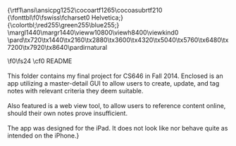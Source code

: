 {\rtf1\ansi\ansicpg1252\cocoartf1265\cocoasubrtf210
{\fonttbl\f0\fswiss\fcharset0 Helvetica;}
{\colortbl;\red255\green255\blue255;}
\margl1440\margr1440\vieww10800\viewh8400\viewkind0
\pard\tx720\tx1440\tx2160\tx2880\tx3600\tx4320\tx5040\tx5760\tx6480\tx7200\tx7920\tx8640\pardirnatural

\f0\fs24 \cf0 README\
\
This folder contains my final project for CS646 in Fall 2014. Enclosed is an app utilizing a master-detail GUI to allow users to create, update, and tag notes with relevant criteria they deem suitable. \
\
Also featured is a web view tool, to allow users to reference content online, should their own notes prove insufficient.\
\
The app was designed for the iPad. It does not look like nor behave quite as intended on the iPhone.}
